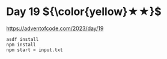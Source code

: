 # Day 19 ${\color{yellow}★★}$

https://adventofcode.com/2023/day/19

```
asdf install
npm install
npm start < input.txt
```
